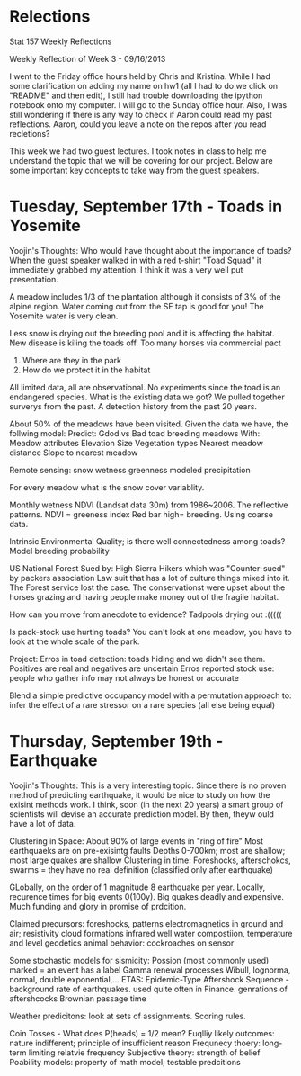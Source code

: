 Relections
==========

Stat 157 Weekly Reflections

Weekly Reflection of Week 3 - 09/16/2013

I went to the Friday office hours held by Chris and Kristina. While I had some clarification on adding my name on hw1 (all I had to do we click on "README" and then edit), I still had trouble downloading the ipython notebook onto my computer. I will go to the Sunday office hour. Also, I was still wondering if there is any way to check if Aaron could read my past reflections. Aaron, could you leave a note on the repos after you read recletions?

This week we had two guest lectures. I took notes in class to help me understand the topic that we will be covering for our project. Below are some important key concepts to take way from the guest speakers. 

Tuesday, September 17th - Toads in Yosemite
==========
Yoojin's Thoughts: Who would have thought about the importance of toads? When the guest speaker walked in with a red t-shirt "Toad Squad" it immediately grabbed my attention. I think it was a very well put presentation. 


A meadow includes 1/3 of the plantation although it consists of 3% of the alpine region.
Water coming out from the SF tap is good for you! The Yosemite water is very clean.

Less snow is drying out the breeding pool and it is affecting the habitat.
New disease is kiling the toads off. Too many horses via commercial pact 

1. Where are they in the park
2. How do we protect it in the habitat

All limited data, all are observational. No experiments since the toad is an endangered species. 
What is the existing data we got? We pulled together surverys from the past.
A detection history from the past 20 years. 

About 50% of the meadows have been visited. Given the data we have, the follwing model:
Predict: Gdod vs Bad toad breeding meadows
With: Meadow attributes
    Elevation
    Size
    Vegetation types
    Nearest meadow distance
    Slope to nearest meadow

Remote sensing: 
    snow
    wetness
    greenness
    modeled precipitation

For every meadow what is the snow cover variablity.

Monthly wetness NDVI (Landsat data 30m) from 1986~2006. The reflective patterns. NDVI = greeness index
Red bar high= breeding. Using coarse data. 

Intrinsic Environmental Quality; is there well connectedness among toads?
Model breeding probability

US National Forest
Sued by: High Sierra Hikers which was "Counter-sued" by packers association
Law suit that has a lot of culture things mixed into it. The Forest service lost the case.
The conservationst were upset about the horses grazing and having people make money out of the fragile habitat. 

How can you move from anecdote to evidence? 
Tadpools drying out :(((((

Is pack-stock use hurting toads? 
You can't look at one meadow, you have to look at the whole scale of the park.

Project:
Erros in toad detection: toads hiding and we didn't see them. Positives are real and negatives are uncertain
Erros reported stock use: people who gather info may not always be honest or accurate

Blend a simple predictive occupancy model with a permutation approach to: infer the effect of a rare stressor on a rare species (all else being equal)

Thursday, September 19th - Earthquake
==========
Yoojin's Thoughts: This is a very interesting topic. Since there is no proven method of predicting earthquake, it would be nice to study on how the exisint methods work. I think, soon (in the next 20 years) a smart group of scientists will devise an accurate prediction model. By then, theyw ould have a lot of data.


Clustering in Space:
About 90% of large events in "ring of fire"
Most earthquaeks are on pre-exisintg faults
Depths 0-700km; most are shallow; most large quakes are shallow
Clustering in time: Foreshocks, afterschokcs, swarms = they have no real definition (classified only after earthquake)

GLobally, on the order of 1 magnitude 8 earthquake per year.
Locally, recurence times for big events 0(100y).
Big quakes deadly and expensive.
Much funding and glory in promise of prdcition.

Claimed precursors:
    foreshocks, patterns
    electromagnetics in ground and air; resistivity
    cloud formations
    infrared
    well water compostiion, temperature and level
    geodetics
    animal behavior: cockroaches on sensor

Some stochastic models for sismicity:
    Possion (most commonly used) marked = an event has a label
    Gamma renewal processes
    Wibull, lognorma, normal, double exponential,...
    ETAS: Epidemic-Type Aftershock Sequence - background rate of earthquakes. used quite often in Finance. genrations of aftershcocks
    Brownian passage time

Weather predicitons: look at sets of assignments. Scoring rules.

Coin Tosses - What does P(heads) = 1/2 mean?
    Euqlliy likely outcomes: nature indifferent; principle of insufficient reason
    Frequnecy thoery: long-term limiting relatvie frequency
    Subjective theory: strength of belief
    Poability models: property of math model; testable predcitions
